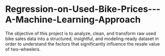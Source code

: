 # Regression-on-Used-Bike-Prices---A-Machine-Learning-Approach
The objective of this project is to analyze, clean, and transform raw used bike sales data into a structured, insightful, and modeling-ready dataset in order to understand the factors that significantly influence the resale value of two-wheelers.
